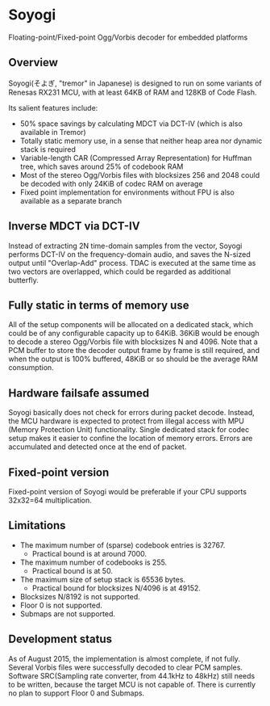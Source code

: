 # Soyogi
Floating-point/Fixed-point Ogg/Vorbis decoder for embedded platforms

## Overview
Soyogi(そよぎ, "tremor" in Japanese) is designed to run on some variants of Renesas RX231 MCU,
with at least 64KB of RAM and 128KB of Code Flash.

Its salient features include:
* 50% space savings by calculating MDCT via DCT-IV (which is also available in Tremor)
* Totally static memory use, in a sense that neither heap area nor dynamic stack is required
* Variable-length CAR (Compressed Array Representation) for Huffman tree, which saves around 25% of codebook RAM
* Most of the stereo Ogg/Vorbis files with blocksizes 256 and 2048 could be decoded with only 24KiB of codec RAM on average
* Fixed point implementation for environments without FPU is also available as a separate branch

## Inverse MDCT via DCT-IV
Instead of extracting 2N time-domain samples from the vector,
Soyogi performs DCT-IV on the frequency-domain audio,
and saves the N-sized output until "Overlap-Add" process.
TDAC is executed at the same time as two vectors are overlapped,
which could be regarded as additional butterfly.

## Fully static in terms of memory use
All of the setup components will be allocated on a dedicated stack,
which could be of any configurable capacity up to 64KiB.
36KiB would be enough to decode a stereo Ogg/Vorbis file with blocksizes N and 4096.
Note that a PCM buffer to store the decoder output frame by frame is still required,
and when the output is 100% buffered, 48KiB or so should be the average RAM consumption.

## Hardware failsafe assumed
Soyogi basically does not check for errors during packet decode.
Instead, the MCU hardware is expected to protect from illegal access
with MPU (Memory Protection Unit) functionality.
Single dedicated stack for codec setup makes it easier to confine
the location of memory errors.
Errors are accumulated and detected once at the end of packet.

## Fixed-point version
Fixed-point version of Soyogi would be preferable if your CPU supports 32x32=64 multiplication.

## Limitations
* The maximum number of (sparse) codebook entries is 32767.
  * Practical bound is at around 7000.
* The maximum number of codebooks is 255.
  * Practical bound is at 50.
* The maximum size of setup stack is 65536 bytes.
  * Practical bound for blocksizes N/4096 is at 49152.
* Blocksizes N/8192 is not supported.
* Floor 0 is not supported.
* Submaps are not supported.

## Development status
As of August 2015, the implementation is almost complete, if not fully.
Several Vorbis files were successfully decoded to clear PCM samples.
Software SRC(Sampling rate converter, from 44.1kHz to 48kHz) still needs to be written,
because the target MCU is not capable of.
There is currently no plan to support Floor 0 and Submaps.
